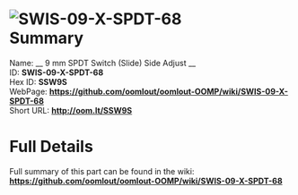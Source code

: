 
![SWIS-09-X-SPDT-68](https://github.com/oomlout/oomlout-OOMP/blob/master/parts/SWIS-09-X-SPDT-68/SWIS-09-X-SPDT-68_420.jpg)   
Summary
=================
  
Name: __ 9 mm SPDT Switch (Slide) Side Adjust __    
ID: __SWIS-09-X-SPDT-68__   
Hex ID: __SSW9S__   
WebPage: __https://github.com/oomlout/oomlout-OOMP/wiki/SWIS-09-X-SPDT-68__   
Short URL: __http://oom.lt/SSW9S__   

Full Details
==========================
Full summary of this part can be found in the wiki:   
__https://github.com/oomlout/oomlout-OOMP/wiki/SWIS-09-X-SPDT-68__    


